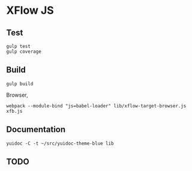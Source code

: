 XFlow JS
========

Test
----

    gulp test
    gulp coverage

Build
----

    gulp build

Browser,

    webpack --module-bind "js=babel-loader" lib/xflow-target-browser.js xfb.js

Documentation
-------------
 
    yuidoc -C -t ~/src/yuidoc-theme-blue lib

TODO
----




